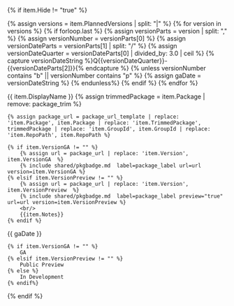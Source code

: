 {% if item.Hide != "true" %}

{% assign versions = item.PlannedVersions | split: "|" %}
{% for version in versions %}
    {% if forloop.last %}
        {% assign versionParts = version | split: "," %}
        {% assign versionNumber = versionParts[0] %}
        {% assign versionDateParts = versionParts[1] | split: "/" %}
        {% assign versionDateQuarter = versionDateParts[0] | divided_by: 3.0 | ceil %}
        {% capture versionDateString %}Q{{versionDateQuarter}}-{{versionDateParts[2]}}{% endcapture %}
        {% unless versionNumber contains "b" || versionNumber contains "p" %}
            {% assign gaDate = versionDateString %}
        {% endunless%}
    {% endif %}
{% endfor %}

<tr>
<td class="table-display-text-th">{{ item.DisplayName }}</td>
<td>
    {% assign trimmedPackage = item.Package | remove: package_trim %}
    
    {% assign package_url = package_url_template | replace: 'item.Package', item.Package | replace: 'item.TrimmedPackage', trimmedPackage | replace: 'item.GroupId', item.GroupId | replace: 'item.RepoPath', item.RepoPath %}
    
    {% if item.VersionGA != "" %}
        {% assign url = package_url | replace: 'item.Version', item.VersionGA  %}
        {% include shared/pkgbadge.md  label=package_label url=url version=item.VersionGA %}
    {% elsif item.VersionPreview != "" %}
        {% assign url = package_url | replace: 'item.Version', item.VersionPreview  %}
        {% include shared/pkgbadge.md  label=package_label preview="true" url=url version=item.VersionPreview %}
        <br/>    
        {{item.Notes}}
    {% endif %}
</td>
<td>{{ gaDate }}</td>
<td>

    {% if item.VersionGA != "" %}
        GA
    {% elsif item.VersionPreview != "" %}
        Public Preview
    {% else %}
        In Development
    {% endif%}
</td>

</tr>
{% endif %}
